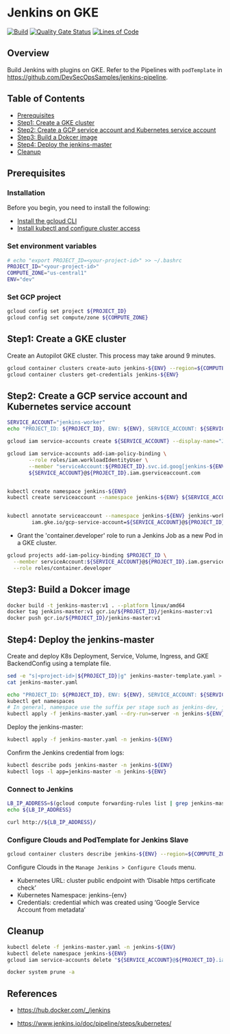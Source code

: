 # Jenkins on GKE

[![Build](https://github.com/DevSecOpsSamples/gke-jenkins/actions/workflows/build.yml/badge.svg?branch=master)](https://github.com/DevSecOpsSamples/gke-jenkins/actions/workflows/build.yml) [![Quality Gate Status](https://sonarcloud.io/api/project_badges/measure?project=DevSecOpsSamples_gke-jenkins&metric=alert_status)](https://sonarcloud.io/summary/new_code?id=DevSecOpsSamples_gke-jenkins) [![Lines of Code](https://sonarcloud.io/api/project_badges/measure?project=DevSecOpsSamples_gke-jenkins&metric=ncloc)](https://sonarcloud.io/summary/new_code?id=DevSecOpsSamples_gke-jenkins)

## Overview

Build Jenkins with plugins on GKE. Refer to the Pipelines with `podTemplate` in https://github.com/DevSecOpsSamples/jenkins-pipeline.

## Table of Contents


- [Prerequisites](#prerequisites)
- [Step1: Create a GKE cluster](#step1-create-a-gke-cluster)
- [Step2: Create a GCP service account and Kubernetes service account](#step2-create-a-gcp-service-account-and-kubernetes-service-account)
- [Step3: Build a Dokcer image](#step3-build-a-dokcer-image)
- [Step4: Deploy the jenkins-master](#step4-deploy-the-jenkins-master)
- [Cleanup](#cleanup)

## Prerequisites

### Installation

Before you begin, you need to install the following:

- [Install the gcloud CLI](https://cloud.google.com/sdk/docs/install)
- [Install kubectl and configure cluster access](https://cloud.google.com/kubernetes-engine/docs/how-to/cluster-access-for-kubectl)

### Set environment variables

```bash
# echo "export PROJECT_ID=<your-project-id>" >> ~/.bashrc
PROJECT_ID="<your-project-id>"
COMPUTE_ZONE="us-central1"
ENV="dev"
```

### Set GCP project

```bash
gcloud config set project ${PROJECT_ID}
gcloud config set compute/zone ${COMPUTE_ZONE}
```

## Step1: Create a GKE cluster

Create an Autopilot GKE cluster. This process may take around 9 minutes.

```bash
gcloud container clusters create-auto jenkins-${ENV} --region=${COMPUTE_ZONE}
gcloud container clusters get-credentials jenkins-${ENV}
```

## Step2: Create a GCP service account and Kubernetes service account

```bash
SERVICE_ACCOUNT="jenkins-worker"
echo "PROJECT_ID: ${PROJECT_ID}, ENV: ${ENV}, SERVICE_ACCOUNT: ${SERVICE_ACCOUNT}"
```

```bash
gcloud iam service-accounts create ${SERVICE_ACCOUNT} --display-name="Jenkins service account for workload identity"

gcloud iam service-accounts add-iam-policy-binding \
       --role roles/iam.workloadIdentityUser \
       --member "serviceAccount:${PROJECT_ID}.svc.id.goog[jenkins-${ENV}/jenkins-worker]" \
       ${SERVICE_ACCOUNT}@${PROJECT_ID}.iam.gserviceaccount.com


kubectl create namespace jenkins-${ENV}
kubectl create serviceaccount --namespace jenkins-${ENV} ${SERVICE_ACCOUNT}
```

```bash
```

```bash
kubectl annotate serviceaccount --namespace jenkins-${ENV} jenkins-worker \
        iam.gke.io/gcp-service-account=${SERVICE_ACCOUNT}@${PROJECT_ID}.iam.gserviceaccount.com
```

- Grant the 'container.developer' role to run a Jenkins Job as a new Pod in a GKE cluster.

```bash
gcloud projects add-iam-policy-binding $PROJECT_ID \
  --member serviceAccount:${SERVICE_ACCOUNT}@${PROJECT_ID}.iam.gserviceaccount.com \
  --role roles/container.developer
```

## Step3: Build a Dokcer image

```bash
docker build -t jenkins-master:v1 . --platform linux/amd64
docker tag jenkins-master:v1 gcr.io/${PROJECT_ID}/jenkins-master:v1
docker push gcr.io/${PROJECT_ID}/jenkins-master:v1
```

## Step4: Deploy the jenkins-master

Create and deploy K8s Deployment, Service, Volume, Ingress, and GKE BackendConfig using a template file.

```bash
sed -e "s|<project-id>|${PROJECT_ID}|g" jenkins-master-template.yaml > jenkins-master.yaml
cat jenkins-master.yaml
```

```bash
echo "PROJECT_ID: ${PROJECT_ID}, ENV: ${ENV}, SERVICE_ACCOUNT: ${SERVICE_ACCOUNT}"
kubectl get namespaces
# In general, namespace use the suffix per stage such as jenkins-dev, jenkins-stg and jenkins-prod. You HAVE TO check the namespace with 'kubectl get namespaces' command before apexecuting the command.
kubectl apply -f jenkins-master.yaml --dry-run=server -n jenkins-${ENV}
```

Deploy the jenkins-master:

```bash
kubectl apply -f jenkins-master.yaml -n jenkins-${ENV}
```

Confirm the Jenkins credential from logs:

```bash
kubectl describe pods jenkins-master -n jenkins-${ENV}
kubectl logs -l app=jenkins-master -n jenkins-${ENV}
```

### Connect to Jenkins

```bash
LB_IP_ADDRESS=$(gcloud compute forwarding-rules list | grep jenkins-master | awk '{ print $2 }')
echo ${LB_IP_ADDRESS}
```

```bash
curl http://${LB_IP_ADDRESS}/
```

### Configure Clouds and PodTemplate for Jenkins Slave

```bash
gcloud container clusters describe jenkins-${ENV} --region=${COMPUTE_ZONE}
```

Configure Clouds in the `Manage Jenkins > Configure Clouds` menu.

- Kubernetes URL: cluster public endpoint with ‘Disable https certificate check’
- Kubernetes Namespace: jenkins-{env}
- Credentials: credential which was created using ‘Google Service Account from metadata’

## Cleanup

```bash
kubectl delete -f jenkins-master.yaml -n jenkins-${ENV}
kubectl delete namespace jenkins-${ENV}
gcloud iam service-accounts delete "${SERVICE_ACCOUNT}@${PROJECT_ID}.iam.gserviceaccount.com" 
```

```bash
docker system prune -a
```

## References

* https://hub.docker.com/_/jenkins

* https://www.jenkins.io/doc/pipeline/steps/kubernetes/